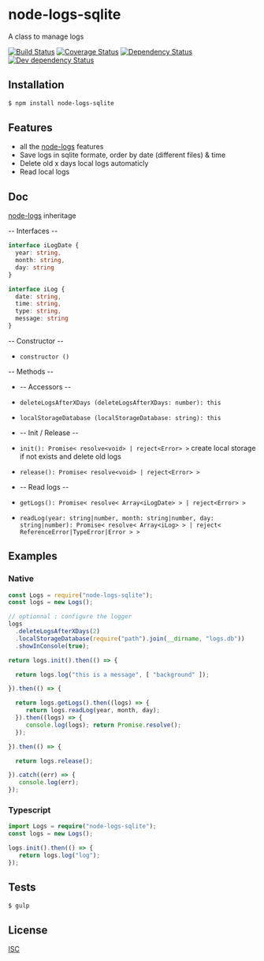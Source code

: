 # node-logs-sqlite
A class to manage logs

[![Build Status](https://api.travis-ci.org/Psychopoulet/node-logs-sqlite.svg?branch=master)](https://travis-ci.org/Psychopoulet/node-logs-sqlite)
[![Coverage Status](https://coveralls.io/repos/github/Psychopoulet/node-logs-sqlite/badge.svg?branch=master)](https://coveralls.io/github/Psychopoulet/node-logs-sqlite)
[![Dependency Status](https://david-dm.org/Psychopoulet/node-logs-sqlite/status.svg)](https://david-dm.org/Psychopoulet/node-logs-sqlite)
[![Dev dependency Status](https://david-dm.org/Psychopoulet/node-logs-sqlite/dev-status.svg)](https://david-dm.org/Psychopoulet/node-logs-sqlite?type=dev)

## Installation

```bash
$ npm install node-logs-sqlite
```

## Features

  * all the [node-logs](https://www.npmjs.com/package/node-logs) features
  * Save logs in sqlite formate, order by date (different files) & time
  * Delete old x days local logs automaticly
  * Read local logs

## Doc

[node-logs](https://www.npmjs.com/package/node-logs) inheritage

-- Interfaces --

```typescript
interface iLogDate {
  year: string,
  month: string,
  day: string
}

interface iLog {
  date: string,
  time: string,
  type: string,
  message: string
}
```

-- Constructor --

* ``` constructor () ```

-- Methods --

* -- Accessors --
* ``` deleteLogsAfterXDays (deleteLogsAfterXDays: number): this ```
* ``` localStorageDatabase (localStorageDatabase: string): this ```

* -- Init / Release --
* ``` init(): Promise< resolve<void> | reject<Error> > ``` create local storage if not exists and delete old logs
* ``` release(): Promise< resolve<void> | reject<Error> > ```

* -- Read logs --
* ``` getLogs(): Promise< resolve< Array<iLogDate> > | reject<Error> > ```
* ``` readLog(year: string|number, month: string|number, day: string|number): Promise< resolve< Array<iLog> > | reject< ReferenceError|TypeError|Error > > ```

## Examples

### Native

```javascript
const Logs = require("node-logs-sqlite");
const logs = new Logs();
```

```javascript
// optionnal : configure the logger
logs
  .deleteLogsAfterXDays(2)
  .localStorageDatabase(require("path").join(__dirname, "logs.db"))
  .showInConsole(true);
```

```javascript
return logs.init().then(() => {

  return logs.log("this is a message", [ "background" ]);

}).then(() => {

  return logs.getLogs().then((logs) => {
     return logs.readLog(year, month, day);
  }).then((logs) => {
     console.log(logs); return Promise.resolve();
  });

}).then(() => {

  return logs.release();

}).catch((err) => {
   console.log(err);
});
```

### Typescript

```typescript
import Logs = require("node-logs-sqlite");
const logs = new Logs();

logs.init().then(() => {
   return logs.log("log");
});
```

## Tests

```bash
$ gulp
```

## License

  [ISC](LICENSE)
